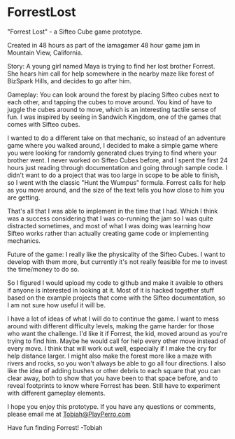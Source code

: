 ForrestLost
===========

"Forrest Lost" - a Sifteo Cube game prototype.

Created in 48 hours as part of the iamagamer 48 hour game jam in Mountain View, California.


Story:
A young girl named Maya is trying to find her lost brother Forrest. She hears him call for help somewhere in the nearby maze like forest of BizSpark Hills, and decides to go after him.


Gameplay:
You can look around the forest by placing Sifteo cubes next to each other, and tapping the cubes to move around. You kind of have to juggle the cubes around to move, which is an interesting tactile sense of fun. I was inspired by seeing in Sandwich Kingdom, one of the games that comes with Sifteo cubes.

I wanted to do a different take on that mechanic, so instead of an adventure game where you walked around, I decided to make a simple game where you were looking for randomly generated clues trying to find where your brother went. I never worked on Sifteo Cubes before, and I spent the first 24 hours just reading through documentation and going through sample code. I didn't want to do a project that was too large in scope to be able to finish, so I went with the classic "Hunt the Wumpus" formula. Forrest calls for help as you move around, and the size of the text tells you how close to him you are getting.

That's all that I was able to implement in the time that I had. Which I think was a success considering that I was co-running the jam so I was quite distracted sometimes, and most of what I was doing was learning how Sifteo works rather than actually creating game code or implementing mechanics.


Future of the game:
I really like the physicality of the Sifteo Cubes. I want to develop with them more, but currently it's not really feasible for me to invest the time/money to do so. 

So I figured I would upload my code to github and make it avaible to others if anyone is interested in looking at it. Most of it is hacked together stuff based on the example projects that come with the Sifteo documentation, so I am not sure how useful it will be.

I have a lot of ideas of what I will do to continue the game. I want to mess around with different difficulty levels, making the game harder for those who want the challenge. I'd like it if Forrest, the kid, moved around as you're trying to find him. Maybe he would call for help every other move instead of every move. I think that will work out well, especially if I make the cry for help distance larger. I might also make the forest more like a maze with rivers and rocks, so you won't always be able to go all four directions. I also like the idea of adding bushes or other debris to each square that you can clear away, both to show that you have been to that space before, and to reveal footprints to know where Forrest has been. Still have to experiment with different gameplay elements.


I hope you enjoy this prototype. If you have any questions or comments, please email me at Tobiah@PlayPerro.com

Have fun finding Forrest!
-Tobiah 

